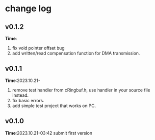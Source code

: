 # change log
## v0.1.2
**Time**:
1. fix void pointer offset bug
2. add written/read compensation function for DMA transmission.
## v0.1.1
**Time**:2023.10.21-
1. remove test handler from cRingbuf.h, use handler in your source file instead.
2. fix basic errors.
3. add simple test project that works on PC.
## v0.1.0
**Time**:2023.10.21-03:42
submit first version
